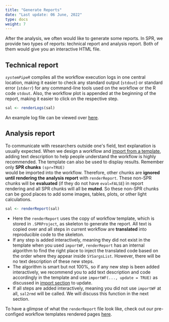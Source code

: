 ```yaml
---
title: "Generate Reports" 
date: "Last update: 06 June, 2022" 
type: docs
weight: 7
---
```


After the analysis, we often would like to generate some reports. In SPR, we 
provide two types of reports: technical report and analysis report. Both of 
them would give you an interactive HTML file. 

## Technical report

_`systemPipeR`_ compiles all the workflow execution logs in one central location, 
making it easier to check any standard output (`stdout`) or standard error 
(`stderr`) for any command-line tools used on the workflow or the R code `stdout`.
Also, the workflow plot is appended at the beginning of the report, making it 
easier to click on the respective step.


```r
sal <- renderLogs(sal)
```

An example log file can be viewed over [here](../logs_example.html). 

## Analysis report
To communicate with researchers outside one's field, text explanation is usually 
expected. When we design a workflow and [import from a template](../step_import), 
adding text description to help people understand the workflow is highly recommended. 
The template can also be used to display results. Remember only **SPR chunks** `(spr=TRUE)`  
would be imported into the workflow. Therefore, other chunks are 
**ignored until rendering the analysis report** with `renderReport`. These 
non-SPR chunks will be **evaluated** (if they do not have `eval=FALSE`) in report 
rendering and all SPR chunks will all be **muted**. So these non-SPR chunks can be 
good places to add some images, tables, plots, or other light calculations.



```r
sal <- renderReport(sal)
```

- Here the `renderReport` uses the copy of workflow template, which is stored in `.SPRProject`, 
  as skeleton to generate the report. All text is copied over and all steps in current 
  workflow are **translated** into reproducible code to the skeleton. 
- If any step is added interactively, meaning they did not exist in the template when
  you used `importWF`, `renderReport` has an internal algorithm to find the right 
  place to inject the translated code based on the order where they appear inside 
  `SYSargsList`. However, there will be no text description of these new steps.
- The algorithm is smart but not 100%, so if any new step is been added interactively, 
  we recommend you to add text description and code accordingly in the template 
  and use `importWF(..., update = TRUE)` as discussed in [import section](../step_import) to update. 
- If all steps are added interactively, meaning you did not use `importWF` at all,
  `sal2rmd` will be called. We will discuss this function in the next section.

To have a glimpse of what the `renderReport` file look like, check out our 
pre-configed workflow templates rendered pages [here](/spr_wf/#workflow-templates).


